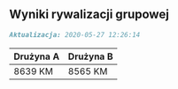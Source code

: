 ## Wyniki rywalizacji grupowej

```markdown
Aktualizacja: 2020-05-27 12:26:14
```

Drużyna A | Drużyna B
------------ | -------------
 8639 KM | 8565 KM